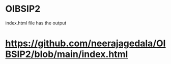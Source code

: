# OIBSIP2
index.html file has the output
# https://github.com/neerajagedala/OIBSIP2/blob/main/index.html
